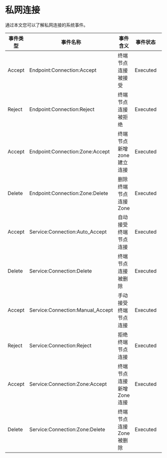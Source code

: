 # 私网连接

通过本文您可以了解私网连接的系统事件。

|事件类型|事件名称|事件含义|事件状态|事件等级|
|----|----|----|----|----|
|Accept|Endpoint:Connection:Accept|终端节点连接被接受|Executed|Info|
|Reject|Endpoint:Connection:Reject|终端节点连接被拒绝|Executed|Info|
|Accept|Endpoint:Connection:Zone:Accept|终端节点新增zone建立连接|Executed|Info|
|Delete|Endpoint:Connection:Zone:Delete|删除终端节点连接Zone|Executed|Info|
|Accept|Service:Connection:Auto\_Accept|自动接受终端节点连接|Executed|Critical|
|Delete|Service:Connection:Delete|终端节点连接被删除|Executed|Info|
|Accept|Service:Connection:Manual\_Accept|手动接受终端节点连接|Executed|Info|
|Reject|Service:Connection:Reject|拒绝终端节点连接|Executed|Info|
|Accept|Service:Connection:Zone:Accept|终端节点连接新增Zone连接|Executed|Info|
|Delete|Service:Connection:Zone:Delete|终端节点连接Zone被删除|Executed|Info|

